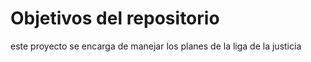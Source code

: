 # Objetivos del repositorio
este proyecto se encarga de manejar los planes de la liga de la justicia
